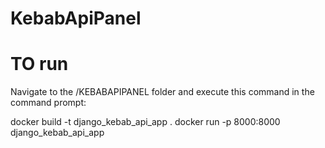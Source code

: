 # KebabApiPanel


# TO run
Navigate to the /KEBABAPIPANEL folder and execute this command in the command prompt:

docker build -t django_kebab_api_app . 
docker run -p 8000:8000 django_kebab_api_app

